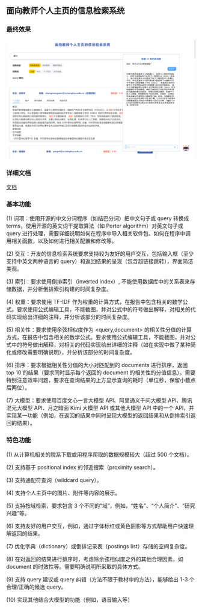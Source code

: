 ## 面向教师个人主页的信息检索系统

### 最终效果

![image-20240719000209720](https://raw.githubusercontent.com/Moriic/picture/main/image/1721318529_0.png)

### 详细文档

[文档](https://github.com/Moriic/InformationRetrieval/blob/main/%E9%9D%A2%E5%90%91%E6%95%99%E5%B8%88%E4%B8%AA%E4%BA%BA%E4%B8%BB%E9%A1%B5%E7%9A%84%E4%BF%A1%E6%81%AF%E6%A3%80%E7%B4%A2%E7%B3%BB%E7%BB%9F.md)

### 基本功能

(1) 词项：使用开源的中文分词程序（如结巴分词）把中文句子或 query 转换成 terms，使用开源的英文词干提取算法（如 Porter algorithm）对英文句子或 query 进行处理，需要详细说明如何在程序中导入相关软件包、如何在程序中调用相关函数，以及如何进行相关配置和修改等。

(2) 交互：开发的信息检索系统要求支持较为友好的用户交互，包括输入框（至少支持中英文两种语言的 query）和返回结果的呈现（包含超链接跳转），界面简洁美观。

(3) 索引：要求使用倒排索引（inverted index）, 不能使用数据库中的关系表来存储数据，并分析倒排索引构建的时间复杂度。

(4) 权重：要求使用 TF-IDF 作为权重的计算方式，在报告中包含相关的数学公式。要求使用公式编辑工具，不能截图，并对公式中的符号做出解释，对相关的代码实现给出详细的注释，并分析该部分的时间复杂度。

(5) 相关性：要求使用余弦相似度作为 <query,document> 的相关性分值的计算方式，在报告中包含相关的数学公式。要求使用公式编辑工具，不能截图，并对公式中的符号做出解释，对相关的代码实现给出详细的注释（如在实现中做了某种简化或修改需要明确说明），并分析该部分的时间复杂度。

(6) 排序：要求根据相关性分值的大小对匹配到的 documents 进行排序，返回 top 10 的结果（要求同时显示每个返回的 document 的相关性的分值信息）。需要特别注意效率问题，要求在查询结果的上方显示查询的耗时（单位秒，保留小数点后两位）。

(7) 大模型：要求使用百度文心一言大模型 API、阿里通义千问大模型 API、腾讯混元大模型 API、月之暗面 Kimi 大模型 API 或其他大模型 API 中的一个 API，并实现某一功能（例如，在返回的结果中同时呈现大模型的返回结果和从倒排索引返回的结果）。

### 特色功能

(1) 从计算机相关的院系下载或用程序爬取的数据规模较大（超过 500 个文档）。

(2) 支持基于 positional index 的邻近搜索（proximity search）。

(3) 支持通配符查询（wildcard query）。

(4) 支持个人主页中的图片、附件等内容的展示。

(5) 支持按域检索，要求包含 3 个不同的“域”，例如，“姓名”、“个人简介”、“研究兴趣”等。

(6) 支持友好的用户交互，例如，通过字体标红或黄色阴影等方式帮助用户快速理解返回的结果。

(7) 优化字典（dictionary）或倒排记录表（postings list）存储的空间复杂度。

(8) 在对返回的结果进行排序时，考虑除余弦相似度之外的其他合理因素，如 document 的时效性等。需要明确说明所采取的具体方式。

(9) 支持 query 建议或 query 纠错（方法不限于教材中的方法），能够给出 1-3 个合理/正确的候选 query。

(10) 实现其他结合大模型的功能（例如，语音输入等）
